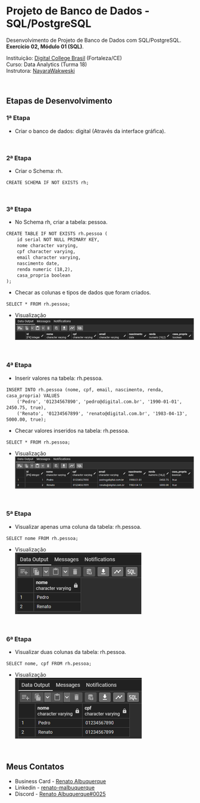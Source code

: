 # Projeto de Banco de Dados - SQL/PostgreSQL

Desenvolvimento de Projeto de Banco de Dados com SQL/PostgreSQL. **Exercício 02, Módulo 01 (SQL)**. 

Instituição: [Digital College Brasil](https://digitalcollege.com.br/) (Fortaleza/CE) <br>
Curso: Data Analytics (Turma 18) <br>
Instrutora: [NayaraWakweski](https://github.com/NayaraWakewski) <br>

<br>

## Etapas de Desenvolvimento

### 1ª Etapa
- Criar o banco de dados: digital (Através da interface gráfica).

<br>

### 2ª Etapa
- Criar o Schema: rh.
```
CREATE SCHEMA IF NOT EXISTS rh;
```

<br>

### 3ª Etapa
- No Schema rh, criar a tabela: pessoa.
```
CREATE TABLE IF NOT EXISTS rh.pessoa (
    id serial NOT NULL PRIMARY KEY,
    nome character varying,
    cpf character varying,
    email character varying,
    nascimento date,
    renda numeric (18,2),
    casa_propria boolean
);    
```

- Checar as colunas e tipos de dados que foram criados.
```
SELECT * FROM rh.pessoa;
```

- Visualização <br>
![screenshot](rh_pessoa_01.png)

<br>

### 4ª Etapa
- Inserir valores na tabela: rh.pessoa.
```
INSERT INTO rh.pessoa (nome, cpf, email, nascimento, renda, casa_propria) VALUES 
    ('Pedro', '01234567890', 'pedro@digital.com.br', '1990-01-01', 2450.75, true),
    ('Renato', '01234567899', 'renato@digital.com.br', '1983-04-13', 5000.00, true);
```

- Checar valores inseridos na tabela: rh.pessoa.
```
SELECT * FROM rh.pessoa;
```

- Visualização <br>
![screenshot](rh_pessoa_02.png)

<br>

### 5ª Etapa
- Visualizar apenas uma coluna da tabela: rh.pessoa.
```
SELECT nome FROM rh.pessoa;
```

- Visualização <br>
![screenshot](rh_pessoa_03.png)

<br>

### 6ª Etapa
- Visualizar duas colunas da tabela: rh.pessoa.
```
SELECT nome, cpf FROM rh.pessoa;
```

- Visualização <br>
![screenshot](rh_pessoa_04.png)

<br>

## Meus Contatos

- Business Card - [Renato Albuquerque](https://rma-contacts.vercel.app/)
- Linkedin - [renato-malbuquerque](https://www.linkedin.com/in/renato-malbuquerque/)
- Discord - [Renato Albuquerque#0025](https://discordapp.com/users/992621595547938837)
